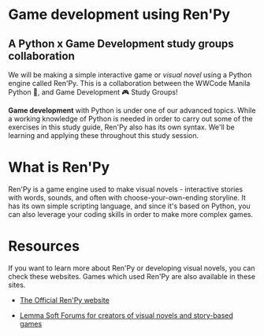 # Game development using Ren'Py

## A Python x Game Development study groups collaboration

We will be making a simple interactive game or *visual novel* using a Python engine called Ren'Py. This is a collaboration between the WWCode Manila Python :snake:, and Game Development :video_game: ​Study Groups! 

**Game development** with Python is under one of our advanced topics. While a working knowledge of Python is needed in order to carry out some of the exercises in this study guide, Ren'Py also has its own syntax. We'll be learning and applying these throughout this study session.



# What is Ren'Py

Ren'Py is a game engine used to make visual novels - interactive stories with words, sounds, and often with choose-your-own-ending storyline. It has its own simple scripting language, and since it's based on Python, you can also leverage your coding skills in order to make more complex games.



# Resources

If you want to learn more about Ren'Py or developing visual novels, you can check these websites. Games which used Ren'Py are also available in these sites. 

- [The Official Ren'Py website](https://www.renpy.org/)

- [Lemma Soft Forums for creators of visual novels and story-based games ](https://lemmasoft.renai.us/forums/)

  

## 